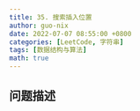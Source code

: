 ```yaml
---
title: 35. 搜索插入位置
author: guo-nix
date: 2022-07-07 08:55:00 +0800
categories: [LeetCode, 字符串]
tags: [数据结构与算法]  
math: true
---
```


## 问题描述
